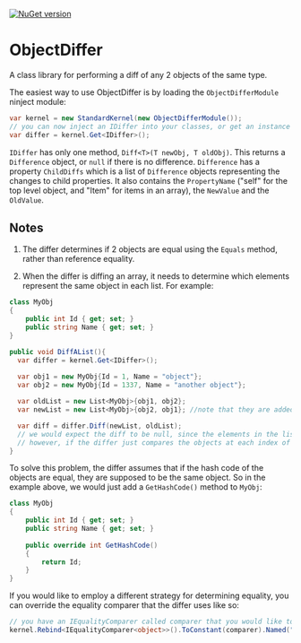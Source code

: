 [![NuGet version](https://badge.fury.io/nu/ObjectDiffer.svg)](http://badge.fury.io/nu/ObjectDiffer)
# ObjectDiffer
A class library for performing a diff of any 2 objects of the same type.

The easiest way to use ObjectDiffer is by loading the `ObjectDifferModule` ninject module:
```csharp
var kernel = new StandardKernel(new ObjectDifferModule());
// you can now inject an IDiffer into your classes, or get an instance directly:
var differ = kernel.Get<IDiffer>();
```

`IDiffer` has only one method, `Diff<T>(T newObj, T oldObj)`. This returns a `Difference` object, or `null` if there is no difference. `Difference` has a property `ChildDiffs` which is a list of `Difference` objects representing the changes to child properties. It also contains the `PropertyName` ("self" for the top level object, and "Item" for items in an array), the `NewValue` and the `OldValue`. 

## Notes

1. The differ determines if 2 objects are equal using the `Equals` method, rather than reference equality.

2. When the differ is diffing an array, it needs to determine which elements represent the same object in each list. For example:
```csharp
class MyObj
{
    public int Id { get; set; }
    public string Name { get; set; }
}

public void DiffAList(){
  var differ = kernel.Get<IDiffer>();
  
  var obj1 = new MyObj{Id = 1, Name = "object"};
  var obj2 = new MyObj{Id = 1337, Name = "another object"};

  var oldList = new List<MyObj>{obj1, obj2};
  var newList = new List<MyObj>{obj2, obj1}; //note that they are added in reverse order

  var diff = differ.Diff(newList, oldList);
  // we would expect the diff to be null, since the elements in the list are the same
  // however, if the differ just compares the objects at each index of the array, it would think we have changed both elements
}
```
To solve this problem, the differ assumes that if the hash code of the objects are equal, they are supposed to be the same object. So in the example above, we would just add a `GetHashCode()` method to `MyObj`:
```csharp
class MyObj
{
    public int Id { get; set; }
    public string Name { get; set; }
    
    public override int GetHashCode()
    {
        return Id;
    }
}
```
If you would like to employ a different strategy for determining equality, you can override the equality comparer that the differ uses like so:
```csharp
// you have an IEqualityComparer called comparer that you would like to use
kernel.Rebind<IEqualityComparer<object>>().ToConstant(comparer).Named("SameObjectComparer");
```
